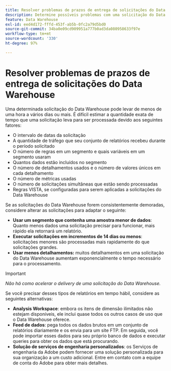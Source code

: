 ```yaml
---
title: Resolver problemas de prazos de entrega de solicitações do Data Warehouse
description: Determine possíveis problemas com uma solicitação do Data Warehouse que pode prolongar os prazos de entrega.
feature: Data Warehouse
exl-id: eed4d172-fffd-453f-ab5b-0fc2a79d5bd0
source-git-commit: 34ba0e09cd909951a777b0ad3da080958633f97e
workflow-type: tm+mt
source-wordcount: '330'
ht-degree: 97%

---
```


# Resolver problemas de prazos de entrega de solicitações do Data Warehouse

Uma determinada solicitação do Data Warehouse pode levar de menos de uma hora a vários dias ou mais. É difícil estimar a quantidade exata de tempo que uma solicitação leva para ser processada devido aos seguintes fatores:

* O intervalo de datas da solicitação
* A quantidade de tráfego que seu conjunto de relatórios recebeu durante o período solicitado
* O número de regras em um segmento e quais variáveis em um segmento usaram
* Quantos dados estão incluídos no segmento
* O número de detalhamentos usados e o número de valores únicos em cada detalhamento
* O número de métricas usadas
* O número de solicitações simultâneas que estão sendo processadas
* Regras VISTA, se configuradas para serem aplicadas a solicitações do Data Warehouse

Se as solicitações do Data Warehouse forem consistentemente demoradas, considere alterar as solicitações para adaptar o seguinte:

* **Usar um segmento que contenha uma amostra menor de dados**: Quanto menos dados uma solicitação precisar para funcionar, mais rápido ela retornará um relatório.
* **Executar solicitações em incrementos de 14 dias ou menos**: solicitações menores são processadas mais rapidamente do que solicitações grandes.
* **Usar menos detalhamentos:** muitos detalhamentos em uma solicitação do Data Warehouse aumentam exponencialmente o tempo necessário para o processamento.

>[!IMPORTANT]
>
> *Não há como acelerar o delivery de uma solicitação do Data Warehouse.*

Se você precisar desses tipos de relatórios em tempo hábil, considere as seguintes alternativas:

* **Analysis Workspace**: embora os itens de dimensão ilimitados não estejam disponíveis, ele inclui quase todos os outros casos de uso que o Data Warehouse oferece.
* **Feed de dados**: pega todos os dados brutos em um conjunto de relatórios diariamente e os envia para um site FTP. Em seguida, você pode importar esses dados para seu próprio banco de dados e executar queries para obter os dados que está procurando.
* **Solução de serviços de engenharia personalizados**: os Serviços de engenharia da Adobe podem fornecer uma solução personalizada para sua organização a um custo adicional. Entre em contato com a equipe de conta do Adobe para obter mais detalhes.
